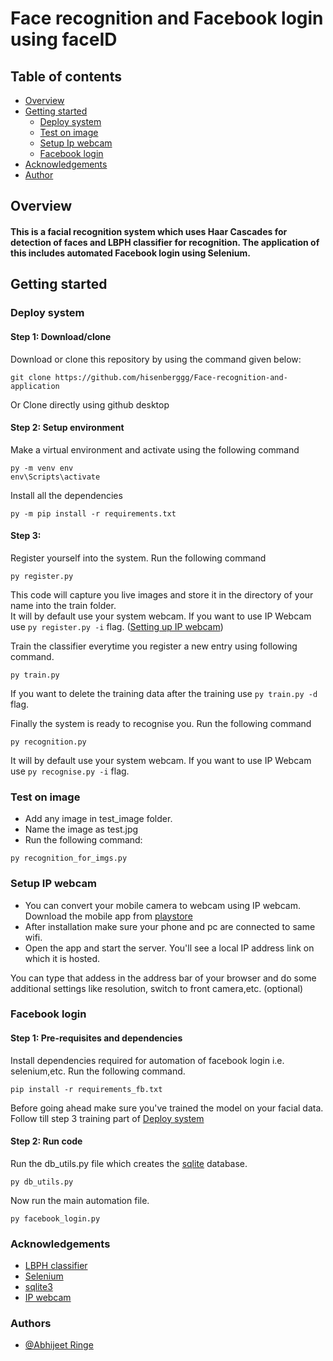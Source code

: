 # Face recognition and Facebook login using faceID

## Table of contents
* [Overview](#overview)
* [Getting started](#gettingstarted)
  * [Deploy system](#deploy)
  * [Test on image](#testimage)
  * [Setup Ip webcam](#ipwebcam)
  * [Facebook login](#fblogin)
* [Acknowledgements](#ack)
* [Author](#author)

## Overview


#### This is a facial recognition system which uses Haar Cascades for detection of faces and LBPH classifier for recognition. The application of this includes automated Facebook login using Selenium.



## Getting started    <div id="gettingstarted"></div>

### Deploy system <div id="deploy"></div>

#### Step 1: Download/clone

Download or clone this repository by using the command given below:

```
git clone https://github.com/hisenberggg/Face-recognition-and-application
```
Or
Clone directly using github desktop


#### Step 2: Setup environment

Make a virtual environment and activate using the following command

```
py -m venv env
env\Scripts\activate
```

Install all the dependencies
```
py -m pip install -r requirements.txt
```

#### Step 3: 
Register yourself into the system. Run the following command
```
py register.py
```
This code will capture you live images and store it in the directory of your name into the train folder.<br>
It will by default use your system webcam. If you want to use IP Webcam use `py register.py -i` flag. (<a href="#ipwebcam">Setting up IP webcam</a>)


Train the classifier everytime you register a new entry using following command.
```
py train.py
```
If you want to delete the training data after the training use `py train.py -d` flag.

Finally the system is ready to recognise you. Run the following command
```
py recognition.py
```
It will by default use your system webcam. If you want to use IP Webcam use `py recognise.py -i` flag.

### Test on image <div id="testimage"></div>
- Add any image in test_image folder. 
- Name the image as test.jpg
- Run the following command:
```
py recognition_for_imgs.py
```

### Setup IP webcam <div id="ipwebcam"></div>
- You can convert your mobile camera to webcam using IP webcam. Download the mobile app from <a href="https://play.google.com/store/apps/details?id=com.pas.webcam">playstore</a> <br>
- After installation make sure your phone and pc are connected to same wifi. <br>
- Open the app and start the server. You'll see a local IP address link on which it is hosted. 

You can type that addess in the address bar of your browser and do some additional settings like resolution, switch to front camera,etc. (optional)


### Facebook login <div id="fblogin"></div>
#### Step 1: Pre-requisites and dependencies
Install dependencies required for automation of facebook login i.e. selenium,etc. Run the following command.
```
pip install -r requirements_fb.txt
```

Before going ahead make sure you've trained the model on your facial data. Follow till step 3 training part of <a href="#deploy">Deploy system</a>

#### Step 2: Run code
Run the db_utils.py file which creates the <a href="https://docs.python.org/3/library/sqlite3.html">sqlite</a> database.
```
py db_utils.py
```
Now run the main automation file.
```
py facebook_login.py
```

### Acknowledgements <div id="ack"></div>
- <a href="https://github.com/kelvins/lbph">LBPH classifier</a>
- <a href="https://selenium-python.readthedocs.io/">Selenium</a>
- <a href="https://docs.python.org/3/library/sqlite3.html">sqlite3</a>
- <a href="https://www.hackster.io/peter-lunk/how-to-use-the-android-ip-webcam-app-with-python-opencv-45f28f">IP webcam</a>


### Authors <div id="author"></div>

- [@Abhijeet Ringe](https://www.linkedin.com/in/abhijeet-ringe-3ab01a195/)
